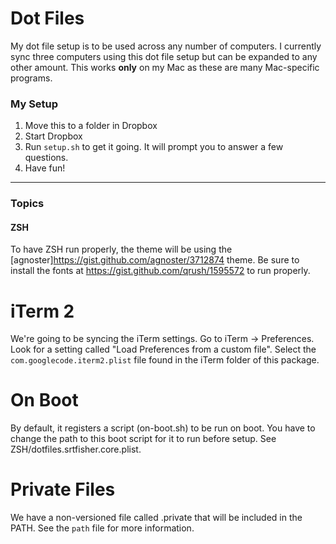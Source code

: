 Dot Files
=====

My dot file setup is to be used across any number of computers. I currently sync
three computers using this dot file setup but can be expanded to any other amount. This works
**only** on my Mac as these are many Mac-specific programs.

### My Setup

1. Move this to a folder in Dropbox
2. Start Dropbox
3. Run `setup.sh` to get it going. It will prompt you to answer a few questions.
4. Have fun!

---------------

### Topics
#### ZSH
To have ZSH run properly, the theme will be using the [agnoster]<https://gist.github.com/agnoster/3712874> theme. Be sure to install the fonts at <https://gist.github.com/qrush/1595572> to run properly.

# iTerm 2
We're going to be syncing the iTerm settings. Go to iTerm -> Preferences. Look for a setting called "Load Preferences from a custom file". Select the `com.googlecode.iterm2.plist` file found in the iTerm folder of this package.

# On Boot
By default, it registers a script (on-boot.sh) to be run on boot. You have to change the path to this boot script for it to run before setup. See ZSH/dotfiles.srtfisher.core.plist.

# Private Files
We have a non-versioned file called .private that will be included in the PATH. See the `path` file for more information.